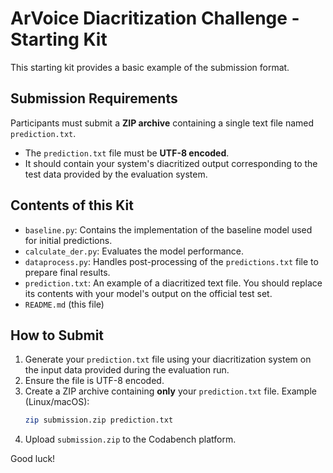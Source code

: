 # ArVoice Diacritization Challenge - Starting Kit

This starting kit provides a basic example of the submission format.

## Submission Requirements

Participants must submit a **ZIP archive** containing a single text file named `prediction.txt`.

-   The `prediction.txt` file must be **UTF-8 encoded**.
-   It should contain your system's diacritized output corresponding to the test data provided by the evaluation system.

## Contents of this Kit
-   `baseline.py`: Contains the implementation of the baseline model used for initial predictions.
-   `calculate_der.py`: Evaluates the model performance.
-   `dataprocess.py`:   Handles post-processing of the `predictions.txt` file to prepare final results.
-   `prediction.txt`: An example of a diacritized text file. You should replace its contents with your model's output on the official test set.
-   `README.md` (this file)

## How to Submit

1.  Generate your `prediction.txt` file using your diacritization system on the input data provided during the evaluation run.
2.  Ensure the file is UTF-8 encoded.
3.  Create a ZIP archive containing **only** your `prediction.txt` file.
    Example (Linux/macOS):
    ```bash
    zip submission.zip prediction.txt
    ```
4.  Upload `submission.zip` to the Codabench platform.

Good luck! 